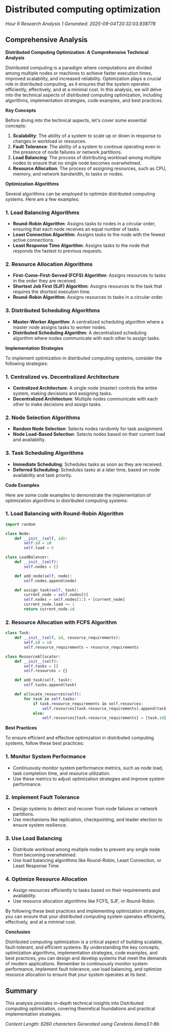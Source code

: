 # Distributed computing optimization
*Hour 6 Research Analysis 1*
*Generated: 2025-09-04T20:32:03.938778*

## Comprehensive Analysis
**Distributed Computing Optimization: A Comprehensive Technical Analysis**

Distributed computing is a paradigm where computations are divided among multiple nodes or machines to achieve faster execution times, improved scalability, and increased reliability. Optimization plays a crucial role in distributed computing, as it ensures that the system operates efficiently, effectively, and at a minimal cost. In this analysis, we will delve into the technical aspects of distributed computing optimization, including algorithms, implementation strategies, code examples, and best practices.

**Key Concepts**

Before diving into the technical aspects, let's cover some essential concepts:

1.  **Scalability**: The ability of a system to scale up or down in response to changes in workload or resources.
2.  **Fault Tolerance**: The ability of a system to continue operating even in the presence of node failures or network partitions.
3.  **Load Balancing**: The process of distributing workload among multiple nodes to ensure that no single node becomes overwhelmed.
4.  **Resource Allocation**: The process of assigning resources, such as CPU, memory, and network bandwidth, to tasks or nodes.

**Optimization Algorithms**

Several algorithms can be employed to optimize distributed computing systems. Here are a few examples:

### 1.  **Load Balancing Algorithms**

*   **Round-Robin Algorithm**: Assigns tasks to nodes in a circular order, ensuring that each node receives an equal number of tasks.
*   **Least Connection Algorithm**: Assigns tasks to the node with the fewest active connections.
*   **Least Response Time Algorithm**: Assigns tasks to the node that responds the fastest to previous requests.

### 2.  **Resource Allocation Algorithms**

*   **First-Come-First-Served (FCFS) Algorithm**: Assigns resources to tasks in the order they are received.
*   **Shortest Job First (SJF) Algorithm**: Assigns resources to the task that requires the shortest execution time.
*   **Round-Robin Algorithm**: Assigns resources to tasks in a circular order.

### 3.  **Distributed Scheduling Algorithms**

*   **Master-Worker Algorithm**: A centralized scheduling algorithm where a master node assigns tasks to worker nodes.
*   **Distributed Scheduling Algorithm**: A decentralized scheduling algorithm where nodes communicate with each other to assign tasks.

**Implementation Strategies**

To implement optimization in distributed computing systems, consider the following strategies:

### 1.  **Centralized vs. Decentralized Architecture**

*   **Centralized Architecture**: A single node (master) controls the entire system, making decisions and assigning tasks.
*   **Decentralized Architecture**: Multiple nodes communicate with each other to make decisions and assign tasks.

### 2.  **Node Selection Algorithms**

*   **Random Node Selection**: Selects nodes randomly for task assignment.
*   **Node Load-Based Selection**: Selects nodes based on their current load and availability.

### 3.  **Task Scheduling Algorithms**

*   **Immediate Scheduling**: Schedules tasks as soon as they are received.
*   **Deferred Scheduling**: Schedules tasks at a later time, based on node availability and task priority.

**Code Examples**

Here are some code examples to demonstrate the implementation of optimization algorithms in distributed computing systems:

### 1.  **Load Balancing with Round-Robin Algorithm**

```python
import random

class Node:
    def __init__(self, id):
        self.id = id
        self.load = 0

class LoadBalancer:
    def __init__(self):
        self.nodes = []

    def add_node(self, node):
        self.nodes.append(node)

    def assign_task(self, task):
        current_node = self.nodes[0]
        self.nodes = self.nodes[1:] + [current_node]
        current_node.load += 1
        return current_node.id
```

### 2.  **Resource Allocation with FCFS Algorithm**

```python
class Task:
    def __init__(self, id, resource_requirements):
        self.id = id
        self.resource_requirements = resource_requirements

class ResourceAllocator:
    def __init__(self):
        self.tasks = []
        self.resources = {}

    def add_task(self, task):
        self.tasks.append(task)

    def allocate_resources(self):
        for task in self.tasks:
            if task.resource_requirements in self.resources:
                self.resources[task.resource_requirements].append(task.id)
            else:
                self.resources[task.resource_requirements] = [task.id]
```

**Best Practices**

To ensure efficient and effective optimization in distributed computing systems, follow these best practices:

### 1.  **Monitor System Performance**

*   Continuously monitor system performance metrics, such as node load, task completion time, and resource utilization.
*   Use these metrics to adjust optimization strategies and improve system performance.

### 2.  **Implement Fault Tolerance**

*   Design systems to detect and recover from node failures or network partitions.
*   Use mechanisms like replication, checkpointing, and leader election to ensure system resilience.

### 3.  **Use Load Balancing**

*   Distribute workload among multiple nodes to prevent any single node from becoming overwhelmed.
*   Use load balancing algorithms like Round-Robin, Least Connection, or Least Response Time.

### 4.  **Optimize Resource Allocation**

*   Assign resources efficiently to tasks based on their requirements and availability.
*   Use resource allocation algorithms like FCFS, SJF, or Round-Robin.

By following these best practices and implementing optimization strategies, you can ensure that your distributed computing system operates efficiently, effectively, and at a minimal cost.

**Conclusion**

Distributed computing optimization is a critical aspect of building scalable, fault-tolerant, and efficient systems. By understanding the key concepts, optimization algorithms, implementation strategies, code examples, and best practices, you can design and develop systems that meet the demands of modern applications. Remember to continuously monitor system performance, implement fault tolerance, use load balancing, and optimize resource allocation to ensure that your system operates at its best.

## Summary
This analysis provides in-depth technical insights into Distributed computing optimization, 
covering theoretical foundations and practical implementation strategies.

*Content Length: 6260 characters*
*Generated using Cerebras llama3.1-8b*
